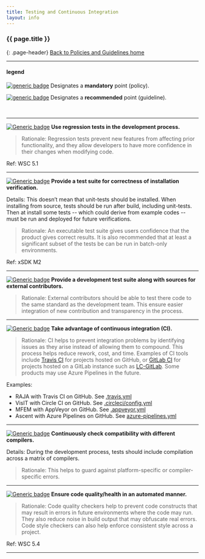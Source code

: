 ```yaml
---
title: Testing and Continuous Integration
layout: info
---
```


### {{ page.title }}
{: .page-header}
[Back to Policies and Guidelines home](/radiuss/policies/)

---

#### legend

[![generic badge](https://img.shields.io/badge/M.section-N-blue.svg)]() Designates a __mandatory__ point (policy).

[![generic badge](https://img.shields.io/badge/R.section-N-9cf.svg)]() Designates a __recommended__ point (guideline).

&nbsp;

---

[![Generic badge](https://img.shields.io/badge/M.tes-1-blue.svg)]() **Use regression tests in the development process.** 

> Rationale: Regression tests prevent new features from affecting prior functionality, and they allow developers to have more confidence in their changes when modifying code.

Ref: WSC 5.1

---

[![Generic badge](https://img.shields.io/badge/M.tes-2-blue.svg)]() **Provide a test suite for correctness of installation verification.**

Details: This doesn’t mean that unit-tests should be installed. When installing from source, tests should be run after build, including unit-tests. Then at install some tests -- which could derive from example codes -- must be run and deployed for future verifications.

> Rationale: An executable test suite gives users confidence that the product gives correct results. It is also recommended that at least a significant subset of the tests be can be run in batch-only environments. 

Ref: xSDK M2

---

[![Generic badge](https://img.shields.io/badge/M.tes-2-blue.svg)]() **Provide a development test suite along with sources for external contributors.**

> Rationale: External contributors should be able to test there code to the same standard as the development team. This ensure easier integration of new contribution and transparency in the process. 

---

[![Generic badge](https://img.shields.io/badge/M.tes-3-blue.svg)]() **Take advantage of continuous integration (CI).**

> Rationale: CI helps to prevent integration problems by identifying issues as they arise instead of allowing them to compound. This process helps reduce rework, cost, and time. Examples of CI tools include [Travis CI](https://travis-ci.org) for projects hosted on GitHub, or [GitLab CI](https://about.gitlab.com) for projects hosted on a GitLab instance such as [LC-GitLab](https://lc.llnl.gov/gitlab). Some products may use Azure Pipelines in the future.

Examples:
 - RAJA with Travis CI on GitHub. See [.travis.yml](https://lc.llnl.gov/gitlab) 
 - VisIT with Circle CI on GitHub. See [.circleci/config.yml](https://github.com/visit-dav/visit/blob/develop/.circleci/config.yml)
 - MFEM with AppVeyor on GitHub. See [.appveyor.yml](https://github.com/mfem/mfem/blob/master/.appveyor.yml)
 - Ascent with Azure Pipelines on GitHub. See [azure-pipelines.yml](https://github.com/Alpine-DAV/ascent/blob/develop/azure-pipelines.yml)

---

[![Generic badge](https://img.shields.io/badge/R.tes-4-9cf.svg)]() **Continuously check compatibility with different compilers.** 

Details: During the development process, tests should include compilation across a matrix of compilers.

> Rationale: This helps to guard against platform-specific or compiler-specific errors.

---

[![Generic badge](https://img.shields.io/badge/R.tes-5-9cf.svg)]() **Ensure code quality/health in an automated manner.**

> Rationale: Code quality checkers help to prevent code constructs that may result in errors in future environments where the code may run. They also reduce noise in build output that may obfuscate real errors. Code style checkers can also help enforce consistent style across a project.

Ref: WSC 5.4

---
